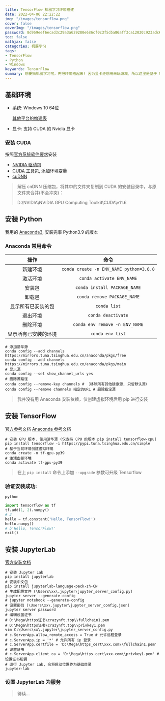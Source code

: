 ```yaml
---
title: TensorFlow 机器学习环境搭建
date: 2022-04-06 22:22:22
img: "/images/tensorflow.png"
cover: false
coverImg: "/images/tensorflow.png"
password: 8d969eef6ecad3c29a3a629280e686cf0c3f5d5a86aff3ca12020c923adc6c92
toc: false
mathjax: false
categories: 机器学习
tags:
- TensorFlow
- Python
- Windows
keywords: TensorFlow
summary: 想要搞机器学习啦，先把环境搭起来! 因为显卡还想用来玩游戏，所以这里是基于 Windows 搭建哒！
---
```


## 基础环境

- 系统: Windows 10 64位

  [其他平台的构建表](https://github.com/tensorflow/build#community-supported-tensorflow-builds)
- 显卡: 支持 CUDA 的 Nvidia 显卡

### 安装 CUDA

按照[官方系统软件要求](https://www.tensorflow.org/install/gpu#software_requirements)安装

- [NVIDIA 驱动包](https://www.nvidia.com/drivers)
- [CUDA 工具包](https://developer.nvidia.com/cuda-toolkit-archive), 添加环境变量
- [cuDNN](https://developer.nvidia.com/rdp/cudnn-archive)

> 解压 cnDNN 压缩包，将其中的文件夹复制到 CUDA 的安装目录中，与原文件夹合并(不会冲突)：
> 
> D:\NVIDIA\NVIDIA GPU Computing Toolkit\CUDA\v11.6

## 安装 Python

我用的 [Anaconda3](https://repo.anaconda.com), 安装完事 Python3.9 的版本

### Anaconda 常用命令

|     操作     |                   命令                    |
|:----------:|:---------------------------------------:|
|    新建环境    | `conda create -n ENV_NAME python=3.8.8` |
|    激活环境    |        `conda activate ENV_NAME`        |
|    安装包     |      `conda install PACKAGE_NAME`       |
|    卸载包     |       `conda remove PACKAGE_NAME`       |
| 显示所有已安装的包  |              `conda list`               |
|    退出环境    |           `conda deactivate`            |
|    删除环境    |     `conda env remove -n ENV_NAME`      |
| 显示所有已安装的环境 |            `conda env list`             |

```shell
# 添加清华源
conda config --add channels https://mirrors.tuna.tsinghua.edu.cn/anaconda/pkgs/free
conda config --add channels https://mirrors.tuna.tsinghua.edu.cn/anaconda/pkgs/main
# 显示源
conda config --set show_channel_urls yes
# 删除源路径
conda config --remove-key channels # （移除所有其他镜像源, 只留默认源）
conda config --remove channels 指定的URL # 删除指定源
```

> 我并没有用 Anaconda 安装依赖，仅创建虚拟环境后用 pip 进行安装

## 安装 TensorFlow

[官方参考文档](https://github.com/tensorflow/tensorflow#install)
[Anaconda 参考文档](https://docs.anaconda.com/anaconda/user-guide/tasks/tensorflow/)

```shell
# 安装 GPU 版本, 使用清华源 (仅支持 CPU 的版本 pip install tensorflow-cpu)
pip install tensorflow -i https://pypi.tuna.tsinghua.edu.cn/simple
# 基于当前环境创建虚拟环境
conda create -n tf-gpu-py39
# 激活虚拟环境
conda activate tf-gpu-py39
```

> 在上 `pip install` 命令上添加 `--upgrade` 参数可升级 Tensorflow

### 验证安装成功:

```shell
python
```

```python
import tensorflow as tf
tf.add(1, 2).numpy()
# 3
hello = tf.constant('Hello, TensorFlow!')
hello.numpy()
# b'Hello, TensorFlow!'
exit()
```

## 安装 JupyterLab

[官方安装文档](https://jupyter.org/install)

```shell
# 安装 Jupyter Lab
pip install jupyterlab
# 安装中文包
pip install jupyterlab-language-pack-zh-CN
# 生成配置文件 (\Users\xx\.jupyter\jupyter_server_config.py)
jupyter server --generate-config
# jupyter notebook --generate-config
# 设置密码 (\Users\xx\.jupyter\jupyter_server_config.json)
jupyter server password
# 编辑设置证书 
# D:\Mega\https证书\crazynft.top\\fullchain1.pem
# D:\Mega\https证书\crazynft.top\\privkey1.pem
vim C:\Users\xx\.jupyter\jupyter_server_config.py
# c.ServerApp.allow_remote_access = True # 允许远程登录
# c.ServerApp.ip = '*' # 允许所有 ip 登录
# c.ServerApp.certfile = 'D:\Mega\https_cert\xxx.com\\fullchain1.pem' # 设置证书
# c.ServerApp.client_ca = 'D:\Mega\https_cert\xxx.com\\privkey1.pem' # 设置证书私钥
# 运行 Jupyter Lab, 会将启动位置作为基础目录
jupyter-lab
```

### 设置 JupyterLab 为服务

> 待续...
